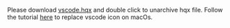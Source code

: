 Please download [vscode.hqx](https://raw.githubusercontent.com/life1347/vscode-icon/master/vscode.hqx) and double click to unarchive hqx file. Follow the tutorial [here](http://appleuser.com/2014/02/03/how-to-change-icon-in-mac-os-x/) to replace vscode icon on macOs.
